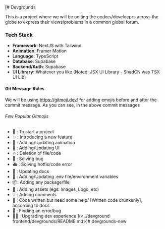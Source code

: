 [# Devgrounds

This is a project where we will be uniting the coders/develoeprs across the globe to express their views/problems in a common global forum.

### Tech Stack

* **Framework**: NextJS with Tailwind
* **Animation**: Framer Motion
* **Language**: TypeScript
* **Database**: Supabase
* **Backend/Auth**: Supabase
* **UI Library:** Whatever you like (Noted: JSX UI Library - ShadCN was TSX UI Lib)

#### Git Message Rules

We will be using https://gitmoji.dev/ for adding emojis before and after the commit message. As you can see, in the above commit messages

###### Few Popular Gitmojis

* 🎉 : To start a project
* ✨ : Introducing a new feature
* 💫 : Adding/Updating animation
* 💄 : Adding/Updating UI
* 🔥 : Deletion of file/code
* 🐛 : Solving bug
* 🚑️ : Solving hotfix/code error
* 📝 : Updating docs
* 🔐 : Adding/Updating .env file/environment variables
* 📦️: Adding any package/file
* 🍱 : Adding assets (egs: Images, Logo, etc)
* 💡 : Adding comments
* 🍻 : Code written but need some help/ \[Written code drunkenly\], according to docs
* 🥅 : Finding an error/bug
* 🧑‍💻 : Upgrading dev experience
](<../devground frontend/devgrounds/README.md>)# devgrounds-new
